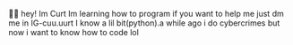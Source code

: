👋🏻 hey! Im Curt
Im learning how to program if you want to help me just dm me in IG-cuu.uurt
I know a lil bit(python).a while ago i do cybercrimes but now i want to know how to code lol


